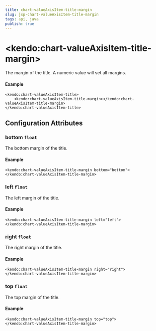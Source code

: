 ```yaml
---
title: chart-valueAxisItem-title-margin
slug: jsp-chart-valueAxisItem-title-margin
tags: api, java
publish: true
---
```


# \<kendo:chart-valueAxisItem-title-margin\>

The margin of the title. A numeric value will set all margins.

#### Example
    <kendo:chart-valueAxisItem-title>
        <kendo:chart-valueAxisItem-title-margin></kendo:chart-valueAxisItem-title-margin>
    </kendo:chart-valueAxisItem-title>

## Configuration Attributes

### bottom `float`

The bottom margin of the title.

#### Example
    <kendo:chart-valueAxisItem-title-margin bottom="bottom">
    </kendo:chart-valueAxisItem-title-margin>

### left `float`

The left margin of the title.

#### Example
    <kendo:chart-valueAxisItem-title-margin left="left">
    </kendo:chart-valueAxisItem-title-margin>

### right `float`

The right margin of the title.

#### Example
    <kendo:chart-valueAxisItem-title-margin right="right">
    </kendo:chart-valueAxisItem-title-margin>

### top `float`

The top margin of the title.

#### Example
    <kendo:chart-valueAxisItem-title-margin top="top">
    </kendo:chart-valueAxisItem-title-margin>

 
